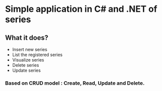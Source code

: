 # Simple application in C# and .NET of series

## What it does?
- Insert new series
- List the registered series
- Visualize series
- Delete series
- Update series


### Based on CRUD model : Create, Read, Update and Delete.